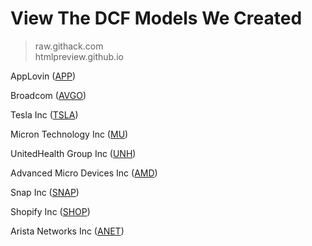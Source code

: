 # View The DCF Models We Created
> raw.githack.com <br/>
> htmlpreview.github.io

AppLovin ([APP](https://htmlpreview.github.io/?https://github.com/Shoterz/stonkentries/blob/main/DCFs/APP%20yfinance.Ticker%20object%20%3CAPP%3E_fcf_report.html))

Broadcom ([AVGO](https://htmlpreview.github.io/?https://github.com/Shoterz/stonkentries/blob/main/DCFs/AVGO%20yfinance.Ticker%20object%20_AVGO__fcf_report.html))

Tesla Inc ([TSLA](https://htmlpreview.github.io/?https://github.com/Shoterz/stonkentries/blob/main/DCFs/TSLA%20yfinance.Ticker%20object%20%3CTSLA%3E_fcf_report.html))

Micron Technology Inc ([MU](https://htmlpreview.github.io/?https://github.com/Shoterz/stonkentries/blob/main/DCFs/MU%20yfinance.Ticker%20object%20%3CMU%3E_fcf_report.html))

UnitedHealth Group Inc ([UNH](https://htmlpreview.github.io/?https://github.com/Shoterz/stonkentries/blob/main/DCFs/UNH%20yfinance.Ticker%20object%20%3CUNH%3E_fcf_report.html))

Advanced Micro Devices Inc ([AMD](https://htmlpreview.github.io/?https://github.com/Shoterz/stonkentries/blob/a7c750c927a0fcd62e32dafb0e6eac39fac9b0f8/DCFs/AMD%20yfinance.Ticker%20object%20%3CAMD%3E_fcf_report.html))

Snap Inc ([SNAP](https://htmlpreview.github.io/?https://github.com/Shoterz/stonkentries/blob/main/DCFs/SNAP%20yfinance.Ticker%20object%20%3CSNAP%3E_fcf_report.html))

Shopify Inc ([SHOP](https://htmlpreview.github.io/?https://github.com/Shoterz/stonkentries/blob/main/DCFs/SHOP%20yfinance.Ticker%20object%20%3CSHOP%3E_fcf_report.html))

Arista Networks Inc ([ANET](https://htmlpreview.github.io/?https://github.com/Shoterz/stonkentries/blob/main/DCFs/ANET%20yfinance.Ticker%20object%20%3CANET%3E_fcf_report.html))
